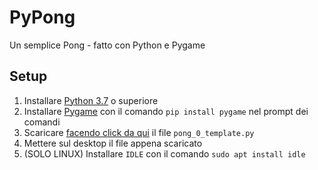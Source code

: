 # PyPong
Un semplice Pong - fatto con Python e Pygame

## Setup
1. Installare [Python 3.7](https://www.python.org/downloads/) o superiore
2. Installare [Pygame](https://www.pygame.org/wiki/GettingStarted) con il comando `pip install pygame` nel prompt dei comandi
3. Scaricare [facendo click da qui]() il file `pong_0_template.py`
4. Mettere sul desktop il file appena scaricato
5. (SOLO LINUX) Installare `IDLE` con il comando `sudo apt install idle`

